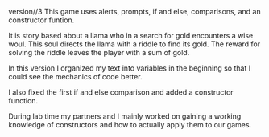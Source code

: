 version//3
This game uses alerts, prompts, if and else, comparisons, and an constructor funtion.

It is story based about a llama who in a search for gold encounters a wise woul.  This soul directs the llama with a riddle to find its gold.  The reward for solving the riddle leaves the player with a sum of gold.

In this version I organized my text into variables in the beginning so that I could see the mechanics of code better.

I also fixed the first if and else comparison and added a constructor function.

During lab time my partners and I mainly worked on gaining a working knowledge of constructors and how to actually apply them to our games.
